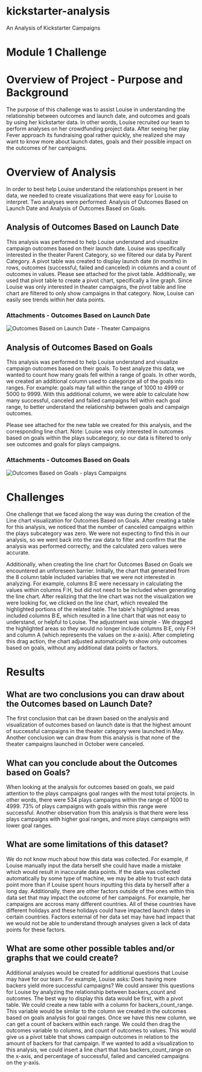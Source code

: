 # kickstarter-analysis

An Analysis of Kickstarter Campaigns

# Module 1 Challenge

# Overview of Project - Purpose and Background

  The purpose of this challenge was to assist Louise in understanding the relationship between outcomes and launch date, and outcomes and goals by using her kickstarter data. In other words, Louise recruited our team to perform analyses on her crowdfunding project data. After seeing her play Fever approach its fundraising goal rather quickly, she realized she may want to know more about launch dates, goals and their possible impact on the outcomes of her campaigns.

# Overview of Analysis

  In order to best help Louise understand the relationships present in her data, we needed to create visualizations that were easy for Louise to interpret. Two analyses were performed: Analysis of Outcomes Based on Launch Date and Analysis of Outcomes Based on Goals.

## Analysis of Outcomes Based on Launch Date

  This analysis was performed to help Louise understand and visualize campaign outcomes based on their launch date. Louise was specifically interested in the theater Parent Category, so we filtered our data by Parent Category. A pivot table was created to display launch date (in months) in rows, outcomes (successful, failed and canceled) in columns and a count of outcomes in values. Please see attached for the pivot table. Additionally, we used that pivot table to create a pivot chart, specifically a line graph. Since Louise was only interested in theater campaigns, the pivot table and line chart are filtered to only show campaigns in that category. Now, Louise can easily see trends within her data points.

### Attachments - Outcomes Based on Launch Date

![Outcomes Based on Launch Date - Theater Campaigns](https://github.com/jmalauss/kickstarter_analysis/blob/main/Theater_Outcomes_vs_Launch.png)

## Analysis of Outcomes Based on Goals

  This analysis was performed to help Louise understand and visualize campaign outcomes based on their goals. To best analyze this data, we wanted to count how many goals fell within a range of goals. In other words, we created an additional column used to categorize all of the goals into ranges. For example: goals may fall within the range of 1000 to 4999 or 5000 to 9999. With this additional column, we were able to calculate how many successful, canceled and failed campaigns fell within each goal range, to better understand the relationship between goals and campaign outcomes.

  Please see attached for the new table we created for this analysis, and the corresponding line chart. Note: Louise was only interested in outcomes based on goals within the plays subcategory, so our data is filtered to only see outcomes and goals for plays campaigns. 

### Attachments - Outcomes Based on Goals

![Outcomes Based on Goals - plays Campaigns](https://github.com/jmalauss/kickstarter_analysis/blob/main/Outcomes_vs_Goals.png)

# Challenges

  One challenge that we faced along the way was during the creation of the Line chart visualization for Outcomes Based on Goals. After creating a table for this analysis, we noticed that the number of canceled campaigns within the plays subcategory was zero. We were not expecting to find this in our analysis, so we went back into the raw data to filter and confirm that the analysis was performed correctly, and the calculated zero values were accurate. 

  Additionally, when creating the line chart for Outcomes Based on Goals we encountered an unforeseen barrier. Initially, the chart that generated from the 8 column table included variables that we were not interested in analyzing. For example, columns B:E were necessary in calculating the values within columns F:H, but did not need to be included when generating the line chart. After realizing that the line chart was not the visualization we were looking for, we clicked on the line chart, which revealed the highlighted portions of the related table. The table's highlighted areas included columns B:E, which resulted in a line chart that was not easy to understand, or helpful to Louise. 
  The adjustment was simple - We dragged the highlighted areas so they would no longer include columns B:E, only F:H and column A (which represents the values on the x-axis). After completing this drag action, the chart adjusted automatically to show only outcomes based on goals, without any additional data points or factors.

# Results

## What are two conclusions you can draw about the Outcomes based on Launch Date?

  The first conclusion that can be drawn based on the analysis and visualization of outcomes based on launch date is that the highest amount of successful campaigns in the theater category were launched in May. Another conclusion we can draw from this analysis is that none of the theater campaigns launched in October were canceled. 

## What can you conclude about the Outcomes based on Goals?

  When looking at the analysis for outcomes based on goals, we paid attention to the plays campaigns goal ranges with the most total projects. In other words, there were 534 plays campaigns within the range of 1000 to 4999. 73% of plays campaigns with goals within this range were successful. Another observation from this analysis is that there were less plays campaigns with higher goal ranges, and more plays campaigns with lower goal ranges. 

## What are some limitations of this dataset?

  We do not know much about how this data was collected. For example, if Louise manually input the data herself she could have made a mistake which would result in inaccurate data points. If the data was collected automatically by some type of machine, we may be able to trust each data point more than if Louise spent hours inputting this data by herself after a long day. 
   Additionally, there are other factors outside of the ones within this data set that may impact the outcome of her campaigns. For example, her campaigns are accross many different countries. All of these countries have different holidays and these holidays could have impacted launch dates in certain countries. Factors external of her data set may have had impact that we would not be able to understand through analyses given a lack of data points for these factors. 

## What are some other possible tables and/or graphs that we could create?

  Additional analyses would be created for additional questions that Louise may have for our team. For example, Louise asks: Does having more backers yield more successful campaigns? We could answer this questions for Louise by analyzing the relationship between backers_count and outcomes. The best way to display this data would be first, with a pivot table. We could create a new table with a column for backers_count_range. This variable would be similar to the column we created in the outcomes based on goals analysis for goal ranges. Once we have this new column, we can get a count of backers within each range. We could then drag the outcomes variable to columns, and count of outcomes to values. This would give us a pivot table that shows campaign outcomes in relation to the amount of backers for that campaign. If we wanted to add a visualization to this analysis, we could insert a line chart that has backers_count_range on the x-axis, and percentage of successful, failed and canceled campaigns on the y-axis. 

